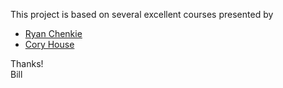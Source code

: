 This project is based on several excellent courses presented by

- [Ryan Chenkie](https://github.com/chenkie)
- [Cory House](https://github.com/coryhouse)

Thanks!
<br />
Bill
